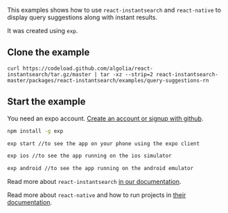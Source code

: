 This examples shows how to use `react-instantsearch` and `react-native` to display query 
suggestions along with instant results.

It was created using `exp`. 

## Clone the example

```
curl https://codeload.github.com/algolia/react-instantsearch/tar.gz/master | tar -xz --strip=2 react-instantsearch-master/packages/react-instantsearch/examples/query-suggestions-rn
```

## Start the example

You need an expo account. [Create an account or signup with github](https://expo.io/signup). 

```sh
npm install -g exp 

exp start //to see the app on your phone using the expo client

exp ios //to see the app running on the ios simulator

exp android //to see the app running on the android emulator
```

Read more about `react-instantsearch` [in our documentation](https://community.algolia.com/react-instantsearch/).

Read more about `react-native` and how to run projects in [their documentation](https://facebook.github.io/react-native/docs/getting-started.html).